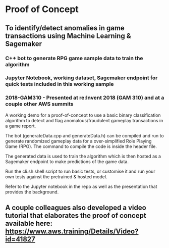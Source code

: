 # Proof of Concept
## To identify/detect anomalies in game transactions using Machine Learning & Sagemaker
### C++ bot to generate RPG game sample data to train the algorithm
### Jupyter Notebook, working dataset, Sagemaker endpoint for quick tests included in this working sample
### 2018-GAM310 - Presented at re:Invent 2018 (GAM 310) and at a couple other AWS summits

A working demo for a proof-of-concept to use a basic binary classification algorithm to detect and flag anomalous/fraudulent gameplay transactions in a game report.

The bot (generateData.cpp and generateData.h) can be compiled and run to generate randomized gameplay data for a over-simplified Role Playing Game (RPG). The command to compile the code is inside the header file.

The generated data is used to train the algorithm which is then hosted as a Sagemaker endpoint to make predictions of the game data.

Run the cli.sh shell script to run basic tests, or customise it and run your own tests against the pretrained & hosted model.

Refer to the Jupyter notebook in the repo as well as the presentation that provides the background.

A couple colleagues also developed a video tutorial that elaborates the proof of concept available here: https://www.aws.training/Details/Video?id=41827
--
